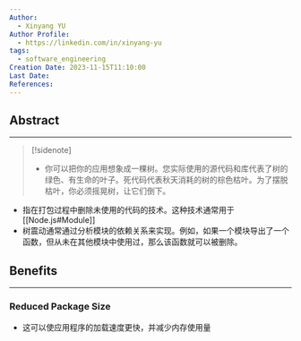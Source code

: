 ```yaml
---
Author:
  - Xinyang YU
Author Profile:
  - https://linkedin.com/in/xinyang-yu
tags:
  - software_engineering
Creation Date: 2023-11-15T11:10:00
Last Date: 
References:
---
```

## Abstract
---
>[!sidenote]
>- 你可以把你的应用想象成一棵树。您实际使用的源代码和库代表了树的绿色、有生命的叶子。死代码代表秋天消耗的树的棕色枯叶。为了摆脱枯叶，你必须摇晃树，让它们倒下。
- 指在打包过程中删除未使用的代码的技术。这种技术通常用于 [[Node.js#Module]]
- 树震动通常通过分析模块的依赖关系来实现。例如，如果一个模块导出了一个函数，但从未在其他模块中使用过，那么该函数就可以被删除。


## Benefits
---
### Reduced Package Size
- 这可以使应用程序的加载速度更快，并减少内存使用量